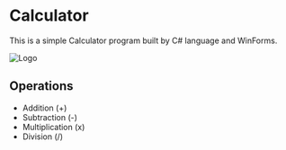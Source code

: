 
# Calculator

This is a simple Calculator program built by C# language and WinForms.


![Logo]([https://static.vecteezy.com/system/resources/previews/000/357/410/original/vector-calculator-icon.jpg](https://th.bing.com/th/id/OIP.5hsjd2jaFGFq0WmBTp2EAQAAAA?rs=1&pid=ImgDetMain))


## Operations 

- Addition (+)
- Subtraction (-)
- Multiplication (x)
- Division (/)

